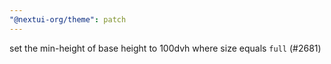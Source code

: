 ```yaml
---
"@nextui-org/theme": patch
---
```


set the min-height of base height to 100dvh where size equals `full` (#2681)
